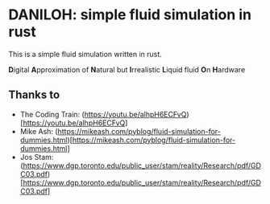 # DANILOH: simple fluid simulation in rust

This is a simple fluid simulation written in rust.

**D**igital **A**pproximation of **N**atural but **I**rrealistic **L**iquid fluid **O**n **H**ardware

## Thanks to

- The Coding Train: (https://youtu.be/alhpH6ECFvQ)[https://youtu.be/alhpH6ECFvQ]
- Mike Ash: (https://mikeash.com/pyblog/fluid-simulation-for-dummies.html)[https://mikeash.com/pyblog/fluid-simulation-for-dummies.html]
- Jos Stam: (https://www.dgp.toronto.edu/public_user/stam/reality/Research/pdf/GDC03.pdf)[https://www.dgp.toronto.edu/public_user/stam/reality/Research/pdf/GDC03.pdf]
